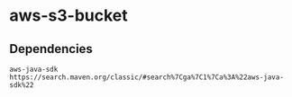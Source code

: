 # aws-s3-bucket

## Dependencies
```
aws-java-sdk
https://search.maven.org/classic/#search%7Cga%7C1%7Ca%3A%22aws-java-sdk%22
```
